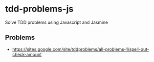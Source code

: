 tdd-problems-js
===============

Solve TDD problems using Javascript and Jasmine

Problems
--------
* https://sites.google.com/site/tddproblems/all-problems-1/spell-out-check-amount

